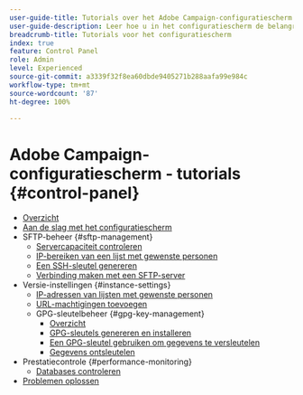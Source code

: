 ```yaml
---
user-guide-title: Tutorials over het Adobe Campaign-configuratiescherm
user-guide-description: Leer hoe u in het configuratiescherm de belangrijkste assets van uw Adobe Campaign-instanties kunt controleren en beheertaken kunt uitvoeren.
breadcrumb-title: Tutorials voor het configuratiescherm
index: true
feature: Control Panel
role: Admin
level: Experienced
source-git-commit: a3339f32f8ea60dbde9405271b288aafa99e984c
workflow-type: tm+mt
source-wordcount: '87'
ht-degree: 100%

---
```



# Adobe Campaign-configuratiescherm - tutorials {#control-panel}

+ [Overzicht](/help/control-panel-tutorials/control-panel-overview.md)
+ [Aan de slag met het configuratiescherm](/help/control-panel-tutorials/get-started.md)
+ SFTP-beheer {#sftp-management}
   + [Servercapaciteit controleren](/help/control-panel-tutorials/sftp-management/monitor-server-capacity.md)
   + [IP-bereiken van een lijst met gewenste personen](/help/control-panel-tutorials/sftp-management/allowlist-ip-range.md)
   + [Een SSH-sleutel genereren](/help/control-panel-tutorials/sftp-management/generate-ssh-key.md)
   + [Verbinding maken met een SFTP-server](/help/control-panel-tutorials/sftp-management/connect-to-sftp-server.md)
+ Versie-instellingen {#instance-settings}
   + [IP-adressen van lijsten met gewenste personen](/help/control-panel-tutorials/instance-settings/allowlist-ip-address.md)
   + [URL-machtigingen toevoegen](/help/control-panel-tutorials/instance-settings/add-url-permissions.md)
   + GPG-sleutelbeheer {#gpg-key-management}
      + [Overzicht](/help/control-panel-tutorials/instance-settings/gpg-key-management/gpg-key-management-overview.md)
      + [GPG-sleutels genereren en installeren](/help/control-panel-tutorials/instance-settings/gpg-key-management/generate-and-install-gpg-keys.md)
      + [Een GPG-sleutel gebruiken om gegevens te versleutelen](/help/control-panel-tutorials/instance-settings/gpg-key-management/use-a-gpg-key-to-encrypt-data.md)
      + [Gegevens ontsleutelen](/help/control-panel-tutorials/instance-settings/gpg-key-management/decrypt-data.md)
+ Prestatiecontrole {#performance-monitoring}
   + [Databases controleren](/help/control-panel-tutorials/performance-monitoring/monitor-databases.md)
+ [Problemen oplossen](/help/control-panel-tutorials/troubleshooting.md)